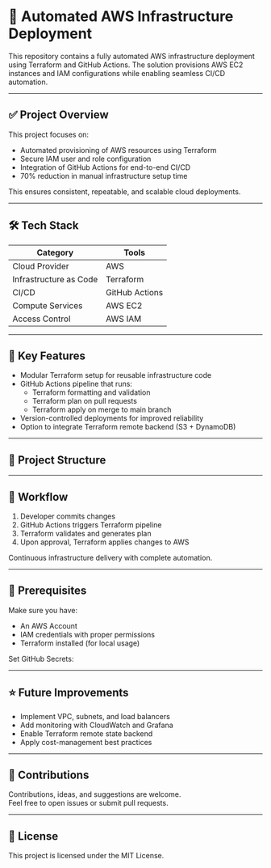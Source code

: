 # 🚀 Automated AWS Infrastructure Deployment

This repository contains a fully automated AWS infrastructure deployment using Terraform and GitHub Actions. The solution provisions AWS EC2 instances and IAM configurations while enabling seamless CI/CD automation.

---

## ✅ Project Overview

This project focuses on:
- Automated provisioning of AWS resources using Terraform
- Secure IAM user and role configuration
- Integration of GitHub Actions for end-to-end CI/CD
- 70% reduction in manual infrastructure setup time

This ensures consistent, repeatable, and scalable cloud deployments.

---

## 🛠️ Tech Stack

| Category | Tools |
|---------|------|
| Cloud Provider | AWS |
| Infrastructure as Code | Terraform |
| CI/CD | GitHub Actions |
| Compute Services | AWS EC2 |
| Access Control | AWS IAM |

---

## 📌 Key Features

- Modular Terraform setup for reusable infrastructure code
- GitHub Actions pipeline that runs:
  - Terraform formatting and validation
  - Terraform plan on pull requests
  - Terraform apply on merge to main branch
- Version-controlled deployments for improved reliability
- Option to integrate Terraform remote backend (S3 + DynamoDB)

---

## 📂 Project Structure







---

## 🚀 Workflow

1. Developer commits changes
2. GitHub Actions triggers Terraform pipeline
3. Terraform validates and generates plan
4. Upon approval, Terraform applies changes to AWS

Continuous infrastructure delivery with complete automation.

---

## 🔐 Prerequisites

Make sure you have:
- An AWS Account
- IAM credentials with proper permissions
- Terraform installed (for local usage)

Set GitHub Secrets:





---

## ⭐ Future Improvements

- Implement VPC, subnets, and load balancers
- Add monitoring with CloudWatch and Grafana
- Enable Terraform remote state backend
- Apply cost-management best practices

---

## 🤝 Contributions

Contributions, ideas, and suggestions are welcome.  
Feel free to open issues or submit pull requests.

---

## 📜 License

This project is licensed under the MIT License.
